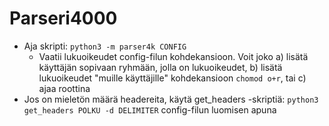 # Parseri4000

* Aja skripti: `python3 -m parser4k CONFIG`
	* Vaatii lukuoikeudet config-filun kohdekansioon. Voit joko
		a) lisätä käyttäjän sopivaan ryhmään, jolla on lukuoikeudet,
		b) lisätä lukuoikeudet "muille käyttäjille" kohdekansioon `chomod o+r`, tai
		c) ajaa roottina
* Jos on mieletön määrä headereita, käytä get\_headers -skriptiä: `python3 get_headers POLKU -d DELIMITER` config-filun luomisen apuna

